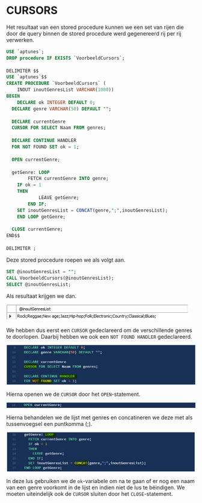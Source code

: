 # CURSORS

Het resultaat van een stored procedure kunnen we een set van rijen die door de query binnen de stored procedure werd gegenereerd rij per rij verwerken.

```sql
USE `aptunes`;
DROP procedure IF EXISTS `VoorbeeldCursors`;

DELIMITER $$
USE `aptunes`$$
CREATE PROCEDURE `VoorbeeldCursors` (
	INOUT inoutGenresList VARCHAR(1000))
BEGIN
	DECLARE ok INTEGER DEFAULT 0;
  DECLARE genre VARCHAR(50) DEFAULT "";
    
  DECLARE currentGenre
  CURSOR FOR SELECT Naam FROM genres;
    
  DECLARE CONTINUE HANDLER
  FOR NOT FOUND SET ok = 1;
    
  OPEN currentGenre;
    
  getGenre: LOOP
		FETCH currentGenre INTO genre;
    IF ok = 1
    THEN
			LEAVE getGenre;
		END IF;
    SET inoutGenresList = CONCAT(genre,";",inoutGenresList);
	END LOOP getGenre;
    
  CLOSE currentGenre;
END$$

DELIMITER ;
```

Deze stored procedure roepen we als volgt aan.

```sql
SET @inoutGenresList = "";
CALL VoorbeeldCursors(@inoutGenresList);
SELECT @inoutGenresList;
```

Als resultaat krijgen we dan.

![](../../.gitbook/assets/sp_cursors1.JPG)

We hebben dus eerst een `CURSOR` gedeclareerd om de verschillende genres te doorlopen. Daarbij hebben we ook een `NOT FOUND HANDLER` gedeclareerd. 

![](../../.gitbook/assets/sp_cursors2.JPG)

Hierna openen we de `CURSOR` door het `OPEN`-statement.

![](../../.gitbook/assets/sp_cursors3.JPG)

Hierna behandelen we de lijst met genres en concatineren we deze met als tussenvoegsel een puntkomma \(;\).

![](../../.gitbook/assets/sp_cursors4.JPG)

In deze lus gebruiken we de `ok`-variabele om na te gaan of er nog een naam van een genre voorkomt in de lijst en indien niet de lus te bëindigen. We moeten uiteindelijk ook de `CURSOR` sluiten door het `CLOSE`-statement.

